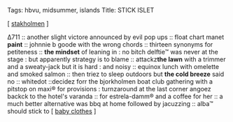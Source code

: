 Tags: hbvu, midsummer, islands
Title: STICK ISLET
  
[ [stakholmen](https://maps.app.goo.gl/a9BMSdH7GoBToFmu6) ]

∆711 :: another slight victore announced by evil pop ups :: float chart manet **paint** :: johnnie b goode with the wrong chords :: thirteen synonyms for petiteness :: **the mindset** of leaning in : no bitch delftie™ was never at the stage : but apparently strategy is to blame :: attackz**the lawn** with a trimmer and a sweaty-jack but it is hard : and noisy :: equinox lunch with omelette and smoked salmon :: then triez to sleep outdoors but **the cold breeze** said no :: whitedot ::decidez forr the bjorkholmen boat club gathering with a pitstop on maxi® for provisions : turnzaround at the last corner angoez backck to the hotel's varanda :: for estrela-damm® and a coffee for her :: a much better alternative was bbq at home followed by jacuzzing :: alba™ should stick to [ [baby clothes](https://www.imdb.com/title/tt5834874/?ref_=nv_sr_srsg_0_tt_8_nm_0_q_trigger%2520warning) ]